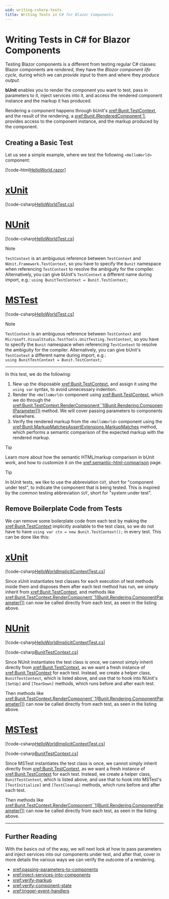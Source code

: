 ```yaml
---
uid: writing-csharp-tests
title: Writing Tests in C# for Blazor Components
---
```


# Writing Tests in C# for Blazor Components

Testing Blazor components is a different from testing regular C# classes: Blazor components are *rendered*, they have the *Blazor component life cycle*, during which we can *provide input* to them and where they *produce output*.

**bUnit** enables you to render the component you want to test, pass in parameters to it, inject services into it, and access the rendered component instance and the markup it has produced.

Rendering a component happens through bUnit's <xref:Bunit.TestContext>, and the result of the rendering, a <xref:Bunit.IRenderedComponent`1>, provides access to the component instance, and the markup produced by the component.

## Creating a Basic Test

Let us see a simple example, where we test the following `<HelloWorld>` component:

[!code-html[HelloWorld.razor](../../samples/components/HelloWorld.razor)]

# [xUnit](#tab/xunit)

[!code-csharp[HelloWorldTest.cs](../../samples/tests/xunit/HelloWorldTest.cs)]

# [NUnit](#tab/nunit)

[!code-csharp[HelloWorldTest.cs](../../samples/tests/nunit/HelloWorldTest.cs)]

> [!NOTE]
> `TestContext` is an ambiguous reference between `TestContext` and `NUnit.Framework.TestContext`, so you have to specify the `Bunit` namespace when referencing `TestContext` to resolve the ambiguity for the compiler. Alternatively, you can give bUnit's `TestContext` a different name during import, e.g.: `using BunitTestContext = Bunit.TestContext;` 

# [MSTest](#tab/mstest)

[!code-csharp[HelloWorldTest.cs](../../samples/tests/mstest/HelloWorldTest.cs)]

> [!NOTE]
> `TestContext` is an ambiguous reference between `TestContext` and `Microsoft.VisualStudio.TestTools.UnitTesting.TestContext`, so you have to specify the `Bunit` namespace when referencing `TestContext` to resolve the ambiguity for the compiler. Alternatively, you can give bUnit's `TestContext` a different name during import, e.g.:   
> `using BunitTestContext = Bunit.TestContext;` 

***

In this test, we do the following:

1. New up the disposable <xref:Bunit.TestContext>, and assign it using the `using var` syntax, to avoid unnecessary indention.
2. Render the `<HelloWorld>` component using <xref:Bunit.TestContext>, which we do through the <xref:Bunit.TestContext.RenderComponent``1(Bunit.Rendering.ComponentParameter[])> method. We will cover passing parameters to components elsewhere.
3. Verify the rendered markup from the `<HelloWorld>` component using the <xref:Bunit.MarkupMatchesAssertExtensions.MarkupMatches> method, which performs a semantic comparison of the expected markup with the rendered markup.

> [!TIP]
> Learn more about how the semantic HTML/markup comparison in bUnit work, and how to customize it on the <xref:semantic-html-comparison> page.

> [!TIP]
> In bUnit tests, we like to use the abbreviation `CUT`, short for "component under test", to indicate the component that is being tested. This is inspired by the common testing abbreviation `SUT`, short for "system under test".

## Remove Boilerplate Code from Tests

We can remove some boilerplate code from each test by making the <xref:Bunit.TestContext> implicitly available to the test class, so we do not have to have `using var ctx = new Bunit.TestContext();` in every test. This can be done like this:

# [xUnit](#tab/xunit)

[!code-csharp[HelloWorldImplicitContextTest.cs](../../samples/tests/xunit/HelloWorldImplicitContextTest.cs)]

Since xUnit instantiates test classes for each execution of test methods inside them and disposes them after each test method has run, we simply inherit from <xref:Bunit.TestContext>, and methods like <xref:Bunit.TestContext.RenderComponent``1(Bunit.Rendering.ComponentParameter[])> can now be called directly from each test, as seen in the listing above. 

# [NUnit](#tab/nunit)

[!code-csharp[HelloWorldImplicitContextTest.cs](../../samples/tests/nunit/HelloWorldImplicitContextTest.cs)]

[!code-csharp[BunitTestContext.cs](../../samples/tests/nunit/BunitTestContext.cs)]

Since NUnit instantiates the test class is once, we cannot simply inherit directly from <xref:Bunit.TestContext>, as we want a fresh instance of <xref:Bunit.TestContext> for each test. Instead, we create a helper class, `BunitTestContext`, which is listed above, and use that to hook into NUnit's `[SetUp]` and `[TearDown]` methods, which runs before and after each test.

Then methods like <xref:Bunit.TestContext.RenderComponent``1(Bunit.Rendering.ComponentParameter[])> can now be called directly from each test, as seen in the listing above.

# [MSTest](#tab/mstest)

[!code-csharp[HelloWorldImplicitContextTest.cs](../../samples/tests/mstest/HelloWorldImplicitContextTest.cs)]

[!code-csharp[BunitTestContext.cs](../../samples/tests/mstest/BunitTestContext.cs)]

Since MSTest instantiates the test class is once, we cannot simply inherit directly from <xref:Bunit.TestContext>, as we want a fresh instance of <xref:Bunit.TestContext> for each test. Instead, we create a helper class, `BunitTestContext`, which is listed above, and use that to hook into MSTest's `[TestInitialize]` and `[TestCleanup]` methods, which runs before and after each test.

Then methods like <xref:Bunit.TestContext.RenderComponent``1(Bunit.Rendering.ComponentParameter[])> can now be called directly from each test, as seen in the listing above.

***

## Further Reading

With the basics out of the way, we will next look at how to pass parameters and inject services into our components under test, and after that, cover in more details the various ways we can verify the outcome of a rendering.

- <xref:passing-parameters-to-components>
- <xref:inject-services-into-components>
- <xref:verify-markup>
- <xref:verify-component-state>
- <xref:trigger-event-handlers>